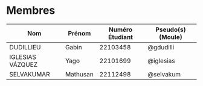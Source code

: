 # Membres

| Nom              | Prénom   | Numéro Étudiant | Pseudo(s) (Moule) |
| ---------------- | -------- | --------------- | ------------------ |
| DUDILLIEU        | Gabin    | 22103458        | @gdudilli          |
| IGLESIAS VÁZQUEZ | Yago     | 22101699        | @iglesias          |
| SELVAKUMAR       | Mathusan | 22112498        | @selvakum          |
